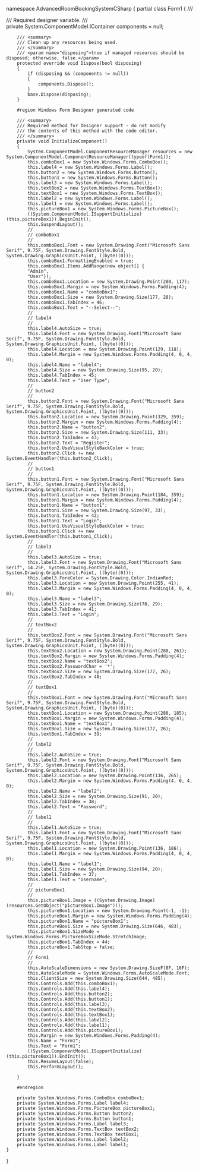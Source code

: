 ﻿namespace AdvancedRoomBookingSystemCSharp
{
    partial class Form1
    {
        /// <summary>
        /// Required designer variable.
        /// </summary>
        private System.ComponentModel.IContainer components = null;

        /// <summary>
        /// Clean up any resources being used.
        /// </summary>
        /// <param name="disposing">true if managed resources should be disposed; otherwise, false.</param>
        protected override void Dispose(bool disposing)
        {
            if (disposing && (components != null))
            {
                components.Dispose();
            }
            base.Dispose(disposing);
        }

        #region Windows Form Designer generated code

        /// <summary>
        /// Required method for Designer support - do not modify
        /// the contents of this method with the code editor.
        /// </summary>
        private void InitializeComponent()
        {
            System.ComponentModel.ComponentResourceManager resources = new System.ComponentModel.ComponentResourceManager(typeof(Form1));
            this.comboBox1 = new System.Windows.Forms.ComboBox();
            this.label4 = new System.Windows.Forms.Label();
            this.button2 = new System.Windows.Forms.Button();
            this.button1 = new System.Windows.Forms.Button();
            this.label3 = new System.Windows.Forms.Label();
            this.textBox2 = new System.Windows.Forms.TextBox();
            this.textBox1 = new System.Windows.Forms.TextBox();
            this.label2 = new System.Windows.Forms.Label();
            this.label1 = new System.Windows.Forms.Label();
            this.pictureBox1 = new System.Windows.Forms.PictureBox();
            ((System.ComponentModel.ISupportInitialize)(this.pictureBox1)).BeginInit();
            this.SuspendLayout();
            // 
            // comboBox1
            // 
            this.comboBox1.Font = new System.Drawing.Font("Microsoft Sans Serif", 9.75F, System.Drawing.FontStyle.Bold, System.Drawing.GraphicsUnit.Point, ((byte)(0)));
            this.comboBox1.FormattingEnabled = true;
            this.comboBox1.Items.AddRange(new object[] {
            "Admin",
            "User"});
            this.comboBox1.Location = new System.Drawing.Point(280, 117);
            this.comboBox1.Margin = new System.Windows.Forms.Padding(4);
            this.comboBox1.Name = "comboBox1";
            this.comboBox1.Size = new System.Drawing.Size(177, 28);
            this.comboBox1.TabIndex = 46;
            this.comboBox1.Text = "--Select--";
            // 
            // label4
            // 
            this.label4.AutoSize = true;
            this.label4.Font = new System.Drawing.Font("Microsoft Sans Serif", 9.75F, System.Drawing.FontStyle.Bold, System.Drawing.GraphicsUnit.Point, ((byte)(0)));
            this.label4.Location = new System.Drawing.Point(129, 118);
            this.label4.Margin = new System.Windows.Forms.Padding(4, 0, 4, 0);
            this.label4.Name = "label4";
            this.label4.Size = new System.Drawing.Size(95, 20);
            this.label4.TabIndex = 45;
            this.label4.Text = "User Type";
            // 
            // button2
            // 
            this.button2.Font = new System.Drawing.Font("Microsoft Sans Serif", 9.75F, System.Drawing.FontStyle.Bold, System.Drawing.GraphicsUnit.Point, ((byte)(0)));
            this.button2.Location = new System.Drawing.Point(329, 359);
            this.button2.Margin = new System.Windows.Forms.Padding(4);
            this.button2.Name = "button2";
            this.button2.Size = new System.Drawing.Size(111, 33);
            this.button2.TabIndex = 43;
            this.button2.Text = "Register";
            this.button2.UseVisualStyleBackColor = true;
            this.button2.Click += new System.EventHandler(this.button2_Click);
            // 
            // button1
            // 
            this.button1.Font = new System.Drawing.Font("Microsoft Sans Serif", 9.75F, System.Drawing.FontStyle.Bold, System.Drawing.GraphicsUnit.Point, ((byte)(0)));
            this.button1.Location = new System.Drawing.Point(184, 359);
            this.button1.Margin = new System.Windows.Forms.Padding(4);
            this.button1.Name = "button1";
            this.button1.Size = new System.Drawing.Size(97, 33);
            this.button1.TabIndex = 42;
            this.button1.Text = "Login";
            this.button1.UseVisualStyleBackColor = true;
            this.button1.Click += new System.EventHandler(this.button1_Click);
            // 
            // label3
            // 
            this.label3.AutoSize = true;
            this.label3.Font = new System.Drawing.Font("Microsoft Sans Serif", 14.25F, System.Drawing.FontStyle.Bold, System.Drawing.GraphicsUnit.Point, ((byte)(0)));
            this.label3.ForeColor = System.Drawing.Color.IndianRed;
            this.label3.Location = new System.Drawing.Point(255, 41);
            this.label3.Margin = new System.Windows.Forms.Padding(4, 0, 4, 0);
            this.label3.Name = "label3";
            this.label3.Size = new System.Drawing.Size(78, 29);
            this.label3.TabIndex = 41;
            this.label3.Text = "Login";
            // 
            // textBox2
            // 
            this.textBox2.Font = new System.Drawing.Font("Microsoft Sans Serif", 9.75F, System.Drawing.FontStyle.Bold, System.Drawing.GraphicsUnit.Point, ((byte)(0)));
            this.textBox2.Location = new System.Drawing.Point(280, 261);
            this.textBox2.Margin = new System.Windows.Forms.Padding(4);
            this.textBox2.Name = "textBox2";
            this.textBox2.PasswordChar = '*';
            this.textBox2.Size = new System.Drawing.Size(177, 26);
            this.textBox2.TabIndex = 40;
            // 
            // textBox1
            // 
            this.textBox1.Font = new System.Drawing.Font("Microsoft Sans Serif", 9.75F, System.Drawing.FontStyle.Bold, System.Drawing.GraphicsUnit.Point, ((byte)(0)));
            this.textBox1.Location = new System.Drawing.Point(280, 185);
            this.textBox1.Margin = new System.Windows.Forms.Padding(4);
            this.textBox1.Name = "textBox1";
            this.textBox1.Size = new System.Drawing.Size(177, 26);
            this.textBox1.TabIndex = 39;
            // 
            // label2
            // 
            this.label2.AutoSize = true;
            this.label2.Font = new System.Drawing.Font("Microsoft Sans Serif", 9.75F, System.Drawing.FontStyle.Bold, System.Drawing.GraphicsUnit.Point, ((byte)(0)));
            this.label2.Location = new System.Drawing.Point(136, 265);
            this.label2.Margin = new System.Windows.Forms.Padding(4, 0, 4, 0);
            this.label2.Name = "label2";
            this.label2.Size = new System.Drawing.Size(91, 20);
            this.label2.TabIndex = 38;
            this.label2.Text = "Password";
            // 
            // label1
            // 
            this.label1.AutoSize = true;
            this.label1.Font = new System.Drawing.Font("Microsoft Sans Serif", 9.75F, System.Drawing.FontStyle.Bold, System.Drawing.GraphicsUnit.Point, ((byte)(0)));
            this.label1.Location = new System.Drawing.Point(136, 186);
            this.label1.Margin = new System.Windows.Forms.Padding(4, 0, 4, 0);
            this.label1.Name = "label1";
            this.label1.Size = new System.Drawing.Size(94, 20);
            this.label1.TabIndex = 37;
            this.label1.Text = "Username";
            // 
            // pictureBox1
            // 
            this.pictureBox1.Image = ((System.Drawing.Image)(resources.GetObject("pictureBox1.Image")));
            this.pictureBox1.Location = new System.Drawing.Point(-1, -1);
            this.pictureBox1.Margin = new System.Windows.Forms.Padding(4);
            this.pictureBox1.Name = "pictureBox1";
            this.pictureBox1.Size = new System.Drawing.Size(646, 483);
            this.pictureBox1.SizeMode = System.Windows.Forms.PictureBoxSizeMode.StretchImage;
            this.pictureBox1.TabIndex = 44;
            this.pictureBox1.TabStop = false;
            // 
            // Form1
            // 
            this.AutoScaleDimensions = new System.Drawing.SizeF(8F, 16F);
            this.AutoScaleMode = System.Windows.Forms.AutoScaleMode.Font;
            this.ClientSize = new System.Drawing.Size(644, 485);
            this.Controls.Add(this.comboBox1);
            this.Controls.Add(this.label4);
            this.Controls.Add(this.button2);
            this.Controls.Add(this.button1);
            this.Controls.Add(this.label3);
            this.Controls.Add(this.textBox2);
            this.Controls.Add(this.textBox1);
            this.Controls.Add(this.label2);
            this.Controls.Add(this.label1);
            this.Controls.Add(this.pictureBox1);
            this.Margin = new System.Windows.Forms.Padding(4);
            this.Name = "Form1";
            this.Text = "Form1";
            ((System.ComponentModel.ISupportInitialize)(this.pictureBox1)).EndInit();
            this.ResumeLayout(false);
            this.PerformLayout();

        }

        #endregion

        private System.Windows.Forms.ComboBox comboBox1;
        private System.Windows.Forms.Label label4;
        private System.Windows.Forms.PictureBox pictureBox1;
        private System.Windows.Forms.Button button2;
        private System.Windows.Forms.Button button1;
        private System.Windows.Forms.Label label3;
        private System.Windows.Forms.TextBox textBox2;
        private System.Windows.Forms.TextBox textBox1;
        private System.Windows.Forms.Label label2;
        private System.Windows.Forms.Label label1;
    }
}
